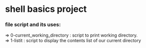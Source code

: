 # shell basics project 
### file script and its uses: 
=> 0-current_working_directory : script to print working directory.  
=> 1-listit : script to display the contents list of our current directory
